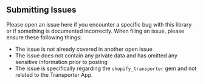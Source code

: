 Submitting Issues
-----------------

Please open an issue here if you encounter a specific bug with this library or if something is documented incorrectly. When filing an issue, please ensure these following things:

- The issue is not already covered in another open issue
- The issue does not contain any private data and has omitted any sensitive information prior to posting
- The issue is specifically regarding the `shopify_transporter` gem and not related to the Transporter App.
